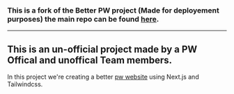 ### This is a fork of the Better PW project (Made for deployement purposes) the main repo can be found [here](https://github.com/better-PW/batter-pw/).

---

## This is an un-official project made by a PW Offical and unoffical Team members.

In this project we're creating a better [pw website]("https://pw.live") using Next.js and Tailwindcss.

